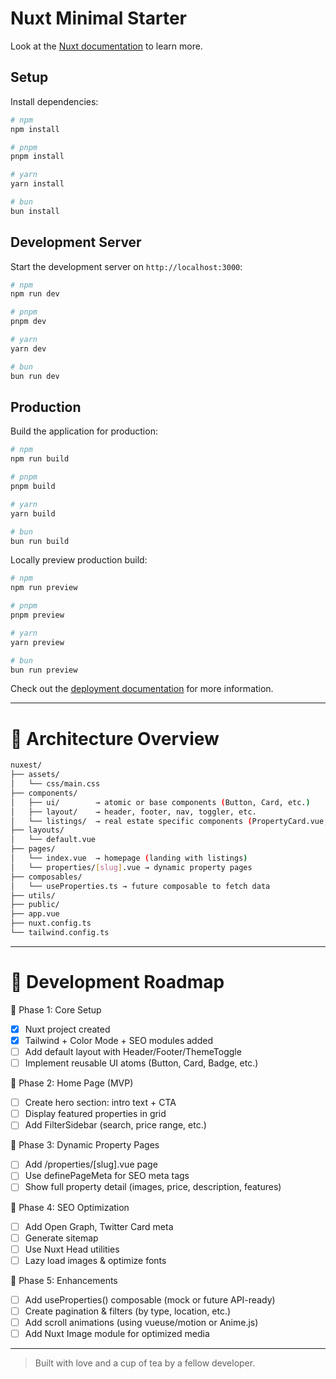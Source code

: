 # Nuxt Minimal Starter

Look at the [Nuxt documentation](https://nuxt.com/docs/getting-started/introduction) to learn more.

## Setup

Install dependencies:

```bash
# npm
npm install

# pnpm
pnpm install

# yarn
yarn install

# bun
bun install
```

## Development Server

Start the development server on `http://localhost:3000`:

```bash
# npm
npm run dev

# pnpm
pnpm dev

# yarn
yarn dev

# bun
bun run dev
```

## Production

Build the application for production:

```bash
# npm
npm run build

# pnpm
pnpm build

# yarn
yarn build

# bun
bun run build
```

Locally preview production build:

```bash
# npm
npm run preview

# pnpm
pnpm preview

# yarn
yarn preview

# bun
bun run preview
```

Check out the [deployment documentation](https://nuxt.com/docs/getting-started/deployment) for more information.

---

# 🧱 Architecture Overview
```sh
nuxest/
├── assets/
│   └── css/main.css
├── components/
│   ├── ui/        → atomic or base components (Button, Card, etc.)
│   ├── layout/    → header, footer, nav, toggler, etc.
│   └── listings/  → real estate specific components (PropertyCard.vue, FilterSidebar.vue)
├── layouts/
│   └── default.vue
├── pages/
│   └── index.vue  → homepage (landing with listings)
│   └── properties/[slug].vue → dynamic property pages
├── composables/
│   └── useProperties.ts → future composable to fetch data
├── utils/
├── public/
├── app.vue
├── nuxt.config.ts
└── tailwind.config.ts
```

---

# 🧭 Development Roadmap

🔹 Phase 1: Core Setup
 - [x] Nuxt project created
 - [x] Tailwind + Color Mode + SEO modules added
 - [ ] Add default layout with Header/Footer/ThemeToggle
 - [ ] Implement reusable UI atoms (Button, Card, Badge, etc.)

🔹 Phase 2: Home Page (MVP)
 - [ ] Create hero section: intro text + CTA
 - [ ] Display featured properties in grid
 - [ ] Add FilterSidebar (search, price range, etc.)

🔹 Phase 3: Dynamic Property Pages
 - [ ] Add /properties/[slug].vue page
 - [ ] Use definePageMeta for SEO meta tags
 - [ ] Show full property detail (images, price, description, features)

🔹 Phase 4: SEO Optimization
 - [ ] Add Open Graph, Twitter Card meta
 - [ ] Generate sitemap
 - [ ] Use Nuxt Head utilities
 - [ ] Lazy load images & optimize fonts

🔹 Phase 5: Enhancements
 - [ ] Add useProperties() composable (mock or future API-ready)
 - [ ] Create pagination & filters (by type, location, etc.)
 - [ ] Add scroll animations (using vueuse/motion or Anime.js)
 - [ ] Add Nuxt Image module for optimized media

---

> Built with love and a cup of tea by a fellow developer.
